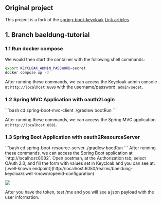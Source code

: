 ## Original project
This project is a fork of the [spring-boot-keycloak](https://github.com/eugenp/tutorials/blob/master/spring-boot-modules/spring-boot-keycloak)
[Link articles](https://www.baeldung.com/spring-boot-keycloak)

<h2 id="baeldung-tutorial"><strong>1. Branch baeldung-tutorial</strong></h2>
<h3 id="about-run"><strong>1.1 Run docker compose</strong></h3>

We would then start the container with the following shell commands:
```bash
export KEYCLOAK_ADMIN_PASSWORD=secret
docker compose up -d
```

After running these commands, we can access the Keycloak admin console at `http://localhost:8080` with the username/password: `admin/secet`.

<h3 id="about-run"><strong>1.2 Spring MVC Application with oauth2Login</strong></h3>
```bash
cd spring-boot-mvc-client
./gradlew bootRun
```

After running these commands, we can access the Spring MVC application at `http://localhost:8081`.

<h3 id="about-run"><strong>1.3 Spring Boot Application with oauth2ResourceServer</strong></h3>
```bash
cd spring-boot-resource-server
./gradlew bootRun
```
After running these commands, we can access the Spring Boot application at `http://localhost:8082`.
Open postman, at the Authorization tab, select OAuth 2.0, and fill the form with values set in Keycloak and you can see  at:
[.well-known endpoint](http://localhost:8080/realms/baeldung-keycloak/.well-known/openid-configuration)

![](https://www.baeldung.com/wp-content/uploads/2024/08/postman_token_config.png)

After you have the token, test /me and you will see a json payload with the user information.